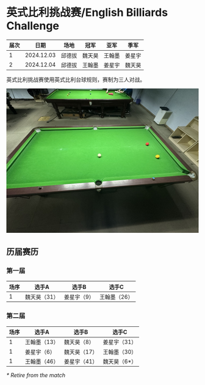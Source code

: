 # 英式比利挑战赛/English Billiards Challenge

| 届次 | 日期       | 场地    | 冠军   | 亚军  | 季军   |
| ---- | ---------- | ------ | ----- | ----- | ------ |
| 1    | 2024.12.03 | 邱德拔 | 魏天昊 | 王翰墨 | 姜星宇 |
| 2    | 2024.12.04 | 邱德拔 | 王翰墨 | 姜星宇 | 魏天昊 |

英式比利挑战赛使用英式比利台球规则，赛制为三人对战。

![](./img/english_billiards_challenge.jpg)

## 历届赛历

### 第一届

| 场序 | 选手A        | 选手B       | 选手C       |
| ---- | ----------- | ----------- | ----------- |
| 1    | 魏天昊（31） | 姜星宇（9） | 王翰墨（26） |

### 第二届

| 场序 | 选手A        | 选手B       | 选手C       |
| ---- | ----------- | ----------- | ----------- |
| 1    | 王翰墨（13） | 魏天昊（8） | 姜星宇（31） |
| 1    | 姜星宇（6）  | 魏天昊（17）| 王翰墨（30） |
| 1    | 王翰墨（46） | 姜星宇（41） | 魏天昊（6\*）|

*\* Retire from the match*
